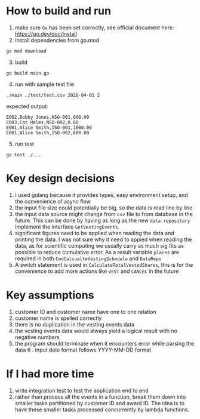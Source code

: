 # How to build and run
 1. make sure `Go` has been set correctly, see official document here: https://go.dev/doc/install
 2. install dependencies from go.mod
```
go mod download
```
3. build
```
go build main.go
```
4. run with sample test file
```
./main ./test/test.csv 2020-04-01 2
```
expected output:
```
E002,Bobby Jones,NSO-001,600.00
E003,Cat Helms,NSO-002,0.00
E001,Alice Smith,ISO-001,1000.00
E001,Alice Smith,ISO-002,800.00
```
5. run test
```
go test ./...
```
# Key design decisions
1. I used golang because it provides types, easy environment setup, and the convenience of async flow
2. the input file size could potentially be big, so the data is read line by line
3. the input data source might change from `csv` file to from database in the future. 
This can be done by having as long as the new `data repository`
implement the interface `GetVestingEvents`.
4. significant figures need to be applied when reading the data and 
printing the data. I was not sure why it need to appied when reading the data, as 
for scientific computing we usually carry as much sig fits as possible to reduce 
cumulative error. As a result variable `places` are required in both 
`CmdCalcualteVestingSchedule` and `DataRepo`
5. A switch statement is used in `CalculateTotalVestedShares`, this is for the convenience to add more actions like `VEST` and `CANCEL` in the future

# Key assumptions
1. customer ID and customer name have one to one relation
2. customer name is spelled correctly
3. there is no duplication in the vesting events data
4. the vesting events data would always yield a logical result with no negative numbers
5. the program should terminate when it encounters error while parsing the data
6 . input date format follows YYYY-MM-DD format

# If I had more time
1. write integration test to test the application end to end
2. rather than process all the events in a function, break them down into smaller tasks partitioned by customer ID and award ID.
The idea is to have these smaller tasks processed concurrently by lambda functions. 